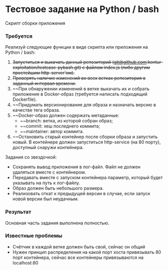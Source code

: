 # Тестовое задание на Python / bash
Скрипт сборки приложения

### Требуется
Реализуй следующие функции в виде скрипта или приложения на Python / bash:
1. ~~Запуститься и выкачать данный репозиторий (git@github.com:kontur-exploitation/testcase-pybash.git) с файлом index.js (либо другим простейшим http-server'ом).~~
2. ~~Проверять наличие изменений во всех ветках репозитория в заданный интервал времени.~~
3. ~~При обнаружении изменений в ветке выкачать их и собрать приложение в Docker-образ (требуется написать подходящий Dockerfile).
4. ~~Придумать версионирование для образа и назначать версию в качестве тега образа.
5. ~~Docker-образ должен содержать метаданные:
    - ~~branch: ветка, из которой собран образ;
    - ~~сommit: хеш последнего коммита;
    - ~~maintainer: автор коммита.
6. ~~Остановить старый контейнер после сборки образа и запустить новый. В контейнере должен запуститься http-service (на 80 порту), доступный снаружи контейнера.

Задания со звездочкой:
  - Сохранять вывод приложения в лог-файл. Файл не должен удаляться вместе с контейнером.
  - Передавать вместе с запуском контейнера параметр, который будет указывать на путь к лог-файлу.
  - Образ должен быть небольшого размера.
  - Реализовать откат к предыдущей версии в случае, если запуск новой версии был неудачным.

### Результат
Основная часть задания выполнена полностью.

### Известные проблемы
  - Счётчик в каждой ветке должен быть свой, сейчас он общий
  - Нужен принцип распределения на какой порт хоста привязывать 80 порт контейнера, сейчас все контейнеры привязываются на localhost:80
